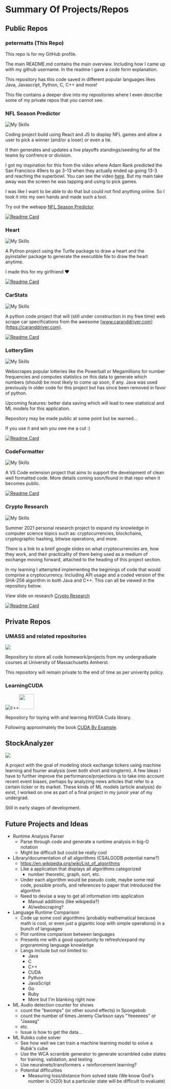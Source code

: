 # Summary Of Projects/Repos

## Public Repos

### **petermatts** (This Repo)

This repo is for my GitHub profile.

The main README.md contains the main overview. Including how I came up with my github username. In the readme I gave a code form explanation. 

This repository has this code saved in different popular languages likes Java, Javascript, Python, C, C++ and more!

This file contains a deeper dive into my repositories where I even describe some of my private repos that you cannot see.

### **NFL Season Predictor**

![My Skills](https://go-skill-icons.vercel.app/api/icons?i=nodejs,js,react,redux,html,css,firebase&titles=true)

Coding project build using React and JS to display NFL games and allow a user to pick a winner (and/or a loser) or even a tie.

It then generates and updates a live playoffs standings/seeding for all the teams by confrence or division.

I got my inspiration for this from the video where Adam Rank predicted the San Francisco 49ers to go 3-13 when they actually ended up going 13-3 and reaching the superbowl. You can see the video [here](https://www.youtube.com/watch?v=PzQORLyBCI4). But my main take away was the screen he was tapping and using to pick games.

I was like I want to be able to do that but could not find anything online. So I took it into my own hands and made such a tool.

Try out the webapp [NFL Season Predictor](https://nfl-season-predictor.web.app/)

[![Readme Card](https://github-readme-stats.vercel.app/api/pin/?username=petermatts&theme=transparent&repo=nfl-season-predictor)](https://github.com/petermatts/nfl-season-predictor)

### **Heart** 

![My Skills](https://go-skill-icons.vercel.app/api/icons?i=python&titles=true)

A Python project using the Turtle package to draw a heart and the pyinstaller package to generate the executible file to draw the heart anytime.

I made this for my girlfriend ❤️

[![Readme Card](https://github-readme-stats.vercel.app/api/pin/?username=petermatts&theme=transparent&repo=Heart)](https://github.com/petermatts/Heart)

### **CarStats**

![My Skills](https://go-skill-icons.vercel.app/api/icons?i=python,selenium,yaml&titles=true)

A python code project that will (still under construction in my free time) web scrape car specifications from the awesome [www.caranddriver.com](https://caranddriver.com).

[![Readme Card](https://github-readme-stats.vercel.app/api/pin/?username=petermatts&theme=transparent&repo=CarStats)](https://github.com/petermatts/CarStats)

### **LotterySim**

![My Skills](https://go-skill-icons.vercel.app/api/icons?i=python,pytorch,numpy,scipy,java&titles=true)

Webscrapes popular lotteries like the Powerball or Megamillions for number frequencies and computes statistics on this data to generate which numbers (should) be most likely to come up soon, if any. Java was used previously in older code for this project but has since been removed in favor of python.

Upcoming features: better data saving which will lead to new statistical and ML models for this application.

Repository may be made public at some point but be warned...

If you use it and win you owe me a cut :)

[![Readme Card](https://github-readme-stats.vercel.app/api/pin/?username=petermatts&theme=transparent&repo=LotterySim)](https://github.com/petermatts/LotterySim)

### **CodeFormatter**

![My Skills](https://go-skill-icons.vercel.app/api/icons?i=js,ts,python&titles=true)

A VS Code extension project that aims to support the development of clean well formatted code. More details coming soon/found in that repo when it becomes public.

[![Readme Card](https://github-readme-stats.vercel.app/api/pin/?username=petermatts&theme=transparent&repo=CodeFormatter)](https://github.com/petermatts/CodeFormatter)

### **Crypto Research**

![My Skills](https://go-skill-icons.vercel.app/api/icons?i=java,cpp,solidity&titles=true)

Summer 2021 personal research project to expand my knowledge in computer science topics such as: cryptocurrencies, blockchains, cryptographic hashing, bitwise operations, and more. 

There is a link to a breif google slides on what cryptocurrencies are, how they work, and their practicality of them being used as a medium of exchange moving forward, attached to the heading of this project section.

In my learning I attempted implementing the beginings of code that would comprise a cryptocurrency. Including API usage and a coded version of the SHA-256 algorithm in both Java and C++. This can all be viewed in the repository below.

View slide on research [Crypto Research](https://docs.google.com/presentation/d/1A-kybBkG2lw1iO6qyywTAImklQ_yI9XctO-q7yy05p0/edit?usp=sharing)

[![Readme Card](https://github-readme-stats.vercel.app/api/pin/?username=petermatts&theme=transparent&repo=Crypto-Research)](https://github.com/petermatts/Crypto-Research)


## Private Repos

### **UMASS** and related repositories

![](https://go-skill-icons.vercel.app/api/icons?i=java,c,python,pytorch,numpy,sklearn,scipy,matlab,latex,js,nodejs,html,css,asm)

Repository to store all code homework/projects from my undergraduate courses at University of Massachusetts Amherst.

This repository will remain private to the end of time as per univerity policy.

### **LearningCUDA**

<img src="https://go-skill-icons.vercel.app/api/icons?i=cpp" alt="c++" /><img src="https://cdn.worldvectorlogo.com/logos/nvidia-7.svg" height="47px"/>

Repository for toying with and learning NVIDIA Cuda library.

Following approximately the book [CUDA By Example](https://edoras.sdsu.edu/~mthomas/docs/cuda/cuda_by_example.book.pdf).

## **StockAnalyzer**

![](https://go-skill-icons.vercel.app/api/icons?i=python,pytorch,numpy)


A project with the goal of modeling stock exchange tickers using machine learning and fourier analysis (over both short and longterm). A few Ideas I have to further improve the performance/projections is to take into account recent event biases, perhaps by analyzing news articles that refer to a certain ticker or its market. These kinds of ML models (article analysis) do exist, I worked on one as part of a final project in my junoir year of my undergrad.

Still in early stages of development.

<!-- TODO add work experience icons? -->
<!-- ### **Other Private Work**

- BAE Software Itern 4 (Summer 2024)
- BAE Software Itern 3 (Summer 2023)
- BAE Software Itern 2 (Summer 2022) -->

## Future Projects and Ideas

- Runtime Analysis Parser
  - Parse through code and generate a runtime analysis in big-O notation
  - Might be difficult but could be really cool
- Library/documentation of all algorithms (CSALGODB potential name?)
  - https://en.wikipedia.org/wiki/List_of_algorithms
  - Like a application that displays all algorithms categorized
    - number theoretic, graph, sort, etc.
  - Under each algorithm would be pseudo code, maybe some real code, possible proofs,
    and references to paper that introduced the algorithm
  - Need to devise a way to get all information into application
    - Manual additions (like wikipedia?)
    - AI/webscraping?
- Language Runtime Comparison
  - Code up some cool algorithms (probably mathematical because math is cool, or even just a gigantic loop with simple operations) in a bunch of languages
  - Plot runtime comparison between languages
  - Presents me with a good opportunity to refresh/expand my prgoramming language knowledge
  - Langs include but not limited to:
    - Java
    - C
    - C++
    - CUDA
    - Python
    - JavaScript
    - Go
    - Ruby
    - More but I'm blanking right now
- ML Audio detection counter for shows
  - count the "bwomps" (or other sound effects) in Spongebob
  - count the number of times Jeremy Clarkson says "Yeeeeees" or "Jaaaag"
  - etc.
  - Issue is how to get the data...
- ML Rubiks cube solver
  - See how well we can train a machine learning model to solve a Rubik's cube
  - Use the WCA scramble generator to generate scrambled cube states for training, validation, and testing
  - Use neuralnets/transformers + reinforcement learning?
  - Potential difficulties
    - Measuring loss/distance from solved state (We know God's number is O(20) but a particular state will be difficult to evaluate)
